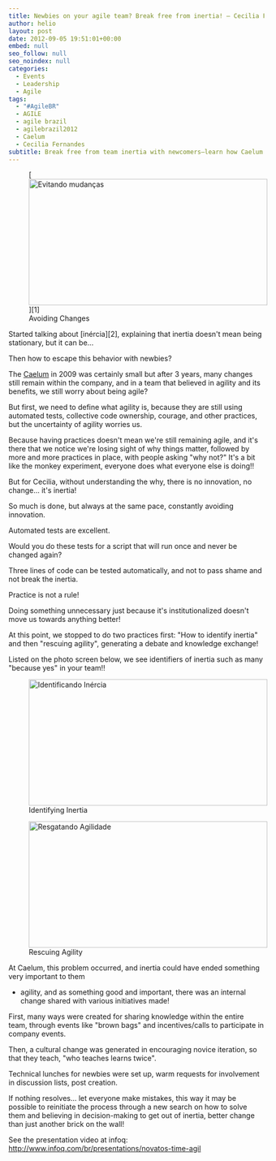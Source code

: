 ```yaml
---
title: Newbies on your agile team? Break free from inertia! – Cecilia Fernandes
author: helio
layout: post
date: 2012-09-05 19:51:01+00:00
embed: null
seo_follow: null
seo_noindex: null
categories:
  - Events
  - Leadership
  - Agile
tags:
  - "#AgileBR"
  - AGILE
  - agile brazil
  - agilebrazil2012
  - Caelum
  - Cecilia Fernandes
subtitle: Break free from team inertia with newcomers—learn how Caelum identified "because yes" patterns, rescued agility through knowledge sharing, and turned mistakes into learning opportunities
---
```


<figure id="attachment_606" style="width: 470px" class="wp-caption aligncenter">[<img class="size-full wp-image-606" src="/uploads/2012/09/corraDaInerciaCecilia.jpg" alt="Evitando mudanças" width="470" height="249" srcset="/uploads/2012/09/corraDaInerciaCecilia.jpg 470w, /uploads/2012/09/corraDaInerciaCecilia-300x158.jpg 300w" sizes="(max-width: 470px) 100vw, 470px" />][1]<figcaption class="wp-caption-text">Avoiding Changes</figcaption></figure> Started talking about [inércia][2], explaining that inertia doesn't mean being stationary, but it can be...

Then how to escape this behavior with newbies?

The <a title="caelum" href="http://www.caelum.com.br/" target="_blank">Caelum</a> in 2009 was certainly small but after 3 years, many changes still remain within the company, and in a team that believed in agility and its benefits, we still worry about being agile?

But first, we need to define what agility is, because they are still using automated tests, collective code ownership, courage, and other practices, but the uncertainty of agility worries us.

Because having practices doesn't mean we're still remaining agile, and it's there that we notice we're losing sight of why things matter, followed by more and more practices in place, with people asking "why not?" It's a bit like the monkey experiment, everyone does what everyone else is doing!!

But for Cecilia, without understanding the why, there is no innovation, no change... it's inertia!

So much is done, but always at the same pace, constantly avoiding innovation.

Automated tests are excellent.

Would you do these tests for a script that will run once and never be changed again?

Three lines of code can be tested automatically, and not to pass shame and not break the inertia.

Practice is not a rule!

Doing something unnecessary just because it's institutionalized doesn't move us towards anything better!

At this point, we stopped to do two practices first: "How to identify inertia" and then "rescuing agility", generating a debate and knowledge exchange!

Listed on the photo screen below, we see identifiers of inertia such as many "because yes" in your team!! &nbsp;<figure id="attachment_607" style="width: 470px" class="wp-caption aligncenter"> [<img class="size-full wp-image-607" src="/uploads/2012/09/identificandoInercia.jpg" alt="Identificando Inércia" width="470" height="249" srcset="/uploads/2012/09/identificandoInercia.jpg 470w, /uploads/2012/09/identificandoInercia-300x158.jpg 300w" sizes="(max-width: 470px) 100vw, 470px" />][3]<figcaption class="wp-caption-text">Identifying Inertia</figcaption></figure> <figure id="attachment_608" style="width: 470px" class="wp-caption aligncenter">[<img class="size-full wp-image-608" src="/uploads/2012/09/resgatandoAgilidade.jpg" alt="Resgatando Agilidade" width="470" height="249" srcset="/uploads/2012/09/resgatandoAgilidade.jpg 470w, /uploads/2012/09/resgatandoAgilidade-300x158.jpg 300w" sizes="(max-width: 470px) 100vw, 470px" />][4]<figcaption class="wp-caption-text">Rescuing Agility</figcaption></figure> At Caelum, this problem occurred, and inertia could have ended something very important to them

- agility, and as something good and important, there was an internal change shared with various initiatives made!

First, many ways were created for sharing knowledge within the entire team, through events like "brown bags" and incentives/calls to participate in company events.

Then, a cultural change was generated in encouraging novice iteration, so that they teach, "who teaches learns twice".

Technical lunches for newbies were set up, warm requests for involvement in discussion lists, post creation.

If nothing resolves... let everyone make mistakes, this way it may be possible to reinitiate the process through a new search on how to solve them and believing in decision-making to get out of inertia, better change than just another brick on the wall!

See the presentation video at infoq: <a title="Novatos no time Ágil" href="http://www.infoq.com/br/presentations/novatos-time-agil" target="_blank">http://www.infoq.com/br/presentations/novatos-time-agil</a> &nbsp;

[2]: http://pt.wikipedia.org/wiki/In%C3%A9rcia "inércia"
[4]: /uploads/2012/09/resgatandoAgilidade.jpg
[3]: /uploads/2012/09/identificandoInercia.jpg
[1]: /uploads/2012/09/corraDaInerciaCecilia.jpg

